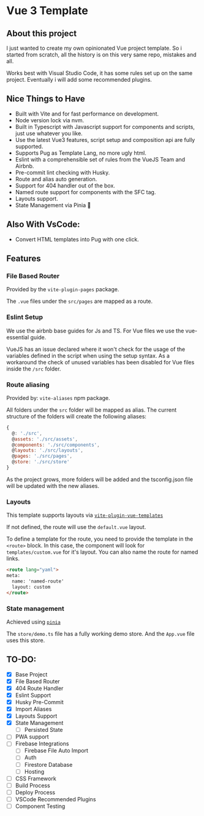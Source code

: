 # Vue 3 Template

## About this project

I just wanted to create my own opinionated Vue project template. So i started from scratch, all the history is on this very same repo, mistakes and all.

Works best with Visual Studio Code, it has some rules set up on the same project. Eventually i will add some recommended plugins.

## Nice Things to Have

- Built with Vite and for fast performance on development.
- Node version lock via nvm.
- Built in Typescript with Javascript support for components and scripts, just use whatever you like.
- Use the latest Vue3 features, script setup and composition api are fully supported.
- Supports Pug as Template Lang, no more ugly html.
- Eslint with a comprehensible set of rules from the VueJS Team and Airbnb.
- Pre-commit lint checking with Husky.
- Route and alias auto generation.
- Support for 404 handler out of the box.
- Named route support for components with the SFC <route> tag.
- Layouts support.
- State Management via Pinia 🍍

## Also With VsCode:

- Convert HTML templates into Pug with one click.

## Features

### File Based Router

Provided by the `vite-plugin-pages` package.

The `.vue` files under the `src/pages` are mapped as a route.

### Eslint Setup

We use the airbnb base guides for Js and TS.
For Vue files we use the vue-essential guide.

VueJS has an issue declared where it won't check for the usage of the variables defined in the script when using the setup syntax. As a workaround the check of unused variables has been disabled for Vue files inside the `/src` folder.

### Route aliasing

Provided by: `vite-aliases` npm package.

All folders under the `src` folder will be mapped as alias. The current structure of the folders will create the following aliases:


```javascript
{
  @: './src',
  @assets: './src/assets',
  @components: './src/components',
  @layouts: './src/layouts',
  @pages: './src/pages',
  @store: './src/store'
}
```

As the project grows, more folders will be added and the tsconfig.json file will be updated with the new aliases.


### Layouts

This template supports layouts via [`vite-plugin-vue-templates`](https://github.com/JohnCampionJr/vite-plugin-vue-layouts)

If not defined, the route will use the `default.vue` layout.


To define a template for the route, you need to provide the template in the `<route>` block. In this case, the component will look for `templates/custom.vue` for it's layout. You can also name the route for named links.
```html
<route lang="yaml">
meta:
  name: 'named-route'
  layout: custom
</route>
```

### State management

Achieved using [`pinia`](https://pinia.esm.dev/)

The `store/demo.ts` file has a fully working demo store. And the `App.vue` file uses this store.

## TO-DO:

- [x] Base Project
- [x] File Based Router
- [x] 404 Route Handler
- [x] Eslint Support
- [x] Husky Pre-Commit
- [x] Import Aliases
- [x] Layouts Support
- [x] State Management
  - [ ] Persisted State
- [ ] PWA support
- [ ] Firebase Integrations
  - [ ] Firebase File Auto Import
  - [ ] Auth
  - [ ] Firestore Database
  - [ ] Hosting
- [ ] CSS Framework
- [ ] Build Process
- [ ] Deploy Process
- [ ] VSCode Recommended Plugins
- [ ] Component Testing